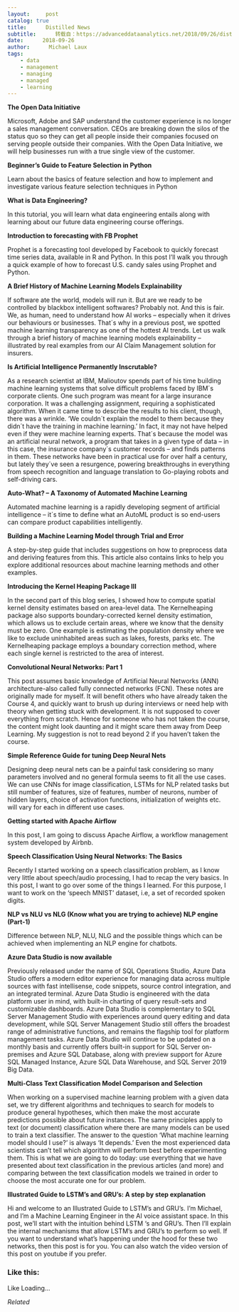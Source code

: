 ```yaml
---
layout:     post
catalog: true
title:      Distilled News
subtitle:      转载自：https://advanceddataanalytics.net/2018/09/26/distilled-news-870/
date:      2018-09-26
author:      Michael Laux
tags:
    - data
    - management
    - managing
    - managed
    - learning
---
```


**The Open Data Initiative**

Microsoft, Adobe and SAP understand the customer experience is no longer a sales management conversation. CEOs are breaking down the silos of the status quo so they can get all people inside their companies focused on serving people outside their companies. With the Open Data Initiative, we will help businesses run with a true single view of the customer.

**Beginner’s Guide to Feature Selection in Python**

Learn about the basics of feature selection and how to implement and investigate various feature selection techniques in Python

**What is Data Engineering?**

In this tutorial, you will learn what data engineering entails along with learning about our future data engineering course offerings.

**Introduction to forecasting with FB Prophet**

Prophet is a forecasting tool developed by Facebook to quickly forecast time series data, available in R and Python. In this post I’ll walk you through a quick example of how to forecast U.S. candy sales using Prophet and Python.

**A Brief History of Machine Learning Models Explainability**

If software ate the world, models will run it. But are we ready to be controlled by blackbox intelligent softwares? Probably not. And this is fair. We, as human, need to understand how AI works – especially when it drives our behaviours or businesses. That´s why in a previous post, we spotted machine learning transparency as one of the hottest AI trends. Let us walk through a brief history of machine learning models explainability – illustrated by real examples from our AI Claim Management solution for insurers.

**Is Artificial Intelligence Permanently Inscrutable?**

As a research scientist at IBM, Malioutov spends part of his time building machine learning systems that solve difficult problems faced by IBM´s corporate clients. One such program was meant for a large insurance corporation. It was a challenging assignment, requiring a sophisticated algorithm. When it came time to describe the results to his client, though, there was a wrinkle. ‘We couldn´t explain the model to them because they didn´t have the training in machine learning.’ In fact, it may not have helped even if they were machine learning experts. That´s because the model was an artificial neural network, a program that takes in a given type of data – in this case, the insurance company´s customer records – and finds patterns in them. These networks have been in practical use for over half a century, but lately they´ve seen a resurgence, powering breakthroughs in everything from speech recognition and language translation to Go-playing robots and self-driving cars.

**Auto-What? – A Taxonomy of Automated Machine Learning**

Automated machine learning is a rapidly developing segment of artificial intelligence – it´s time to define what an AutoML product is so end-users can compare product capabilities intelligently.

**Building a Machine Learning Model through Trial and Error**

A step-by-step guide that includes suggestions on how to preprocess data and deriving features from this. This article also contains links to help you explore additional resources about machine learning methods and other examples.

**Introducing the Kernel Heaping Package III**

In the second part of this blog series, I showed how to compute spatial kernel density estimates based on area-level data. The Kernelheaping package also supports boundary-corrected kernel density estimation, which allows us to exclude certain areas, where we know that the density must be zero. One example is estimating the population density where we like to exclude uninhabited areas such as lakes, forests, parks etc. The Kernelheaping package employs a boundary correction method, where each single kernel is restricted to the area of interest.

**Convolutional Neural Networks: Part 1**

This post assumes basic knowledge of Artificial Neural Networks (ANN) architecture-also called fully connected networks (FCN). These notes are originally made for myself. It will benefit others who have already taken the Course 4, and quickly want to brush up during interviews or need help with theory when getting stuck with development. It is not supposed to cover everything from scratch. Hence for someone who has not taken the course, the content might look daunting and it might scare them away from Deep Learning. My suggestion is not to read beyond 2 if you haven’t taken the course.

**Simple Reference Guide for tuning Deep Neural Nets**

Designing deep neural nets can be a painful task considering so many parameters involved and no general formula seems to fit all the use cases. We can use CNNs for image classification, LSTMs for NLP related tasks but still number of features, size of features, number of neurons, number of hidden layers, choice of activation functions, initialization of weights etc. will vary for each in different use cases.

**Getting started with Apache Airflow**

In this post, I am going to discuss Apache Airflow, a workflow management system developed by Airbnb.

**Speech Classification Using Neural Networks: The Basics**

Recently I started working on a speech classification problem, as I know very little about speech/audio processing, I had to recap the very basics. In this post, I want to go over some of the things I learned. For this purpose, I want to work on the ‘speech MNIST’ dataset, i.e, a set of recorded spoken digits.

**NLP vs NLU vs NLG (Know what you are trying to achieve) NLP engine (Part-1)**

Difference between NLP, NLU, NLG and the possible things which can be achieved when implementing an NLP engine for chatbots.

**Azure Data Studio is now available**

Previously released under the name of SQL Operations Studio, Azure Data Studio offers a modern editor experience for managing data across multiple sources with fast intellisense, code snippets, source control integration, and an integrated terminal. Azure Data Studio is engineered with the data platform user in mind, with built-in charting of query result-sets and customizable dashboards. Azure Data Studio is complementary to SQL Server Management Studio with experiences around query editing and data development, while SQL Server Management Studio still offers the broadest range of administrative functions, and remains the flagship tool for platform management tasks. Azure Data Studio will continue to be updated on a monthly basis and currently offers built-in support for SQL Server on-premises and Azure SQL Database, along with preview support for Azure SQL Managed Instance, Azure SQL Data Warehouse, and SQL Server 2019 Big Data.

**Multi-Class Text Classification Model Comparison and Selection**

When working on a supervised machine learning problem with a given data set, we try different algorithms and techniques to search for models to produce general hypotheses, which then make the most accurate predictions possible about future instances. The same principles apply to text (or document) classification where there are many models can be used to train a text classifier. The answer to the question ‘What machine learning model should I use?’ is always ‘It depends.’ Even the most experienced data scientists can’t tell which algorithm will perform best before experimenting them. This is what we are going to do today: use everything that we have presented about text classification in the previous articles (and more) and comparing between the text classification models we trained in order to choose the most accurate one for our problem.

**Illustrated Guide to LSTM’s and GRU’s: A step by step explanation**

Hi and welcome to an Illustrated Guide to LSTM’s and GRU’s. I’m Michael, and I’m a Machine Learning Engineer in the AI voice assistant space. In this post, we’ll start with the intuition behind LSTM ‘s and GRU’s. Then I’ll explain the internal mechanisms that allow LSTM’s and GRU’s to perform so well. If you want to understand what’s happening under the hood for these two networks, then this post is for you. You can also watch the video version of this post on youtube if you prefer.





### Like this:

Like Loading...


*Related*

